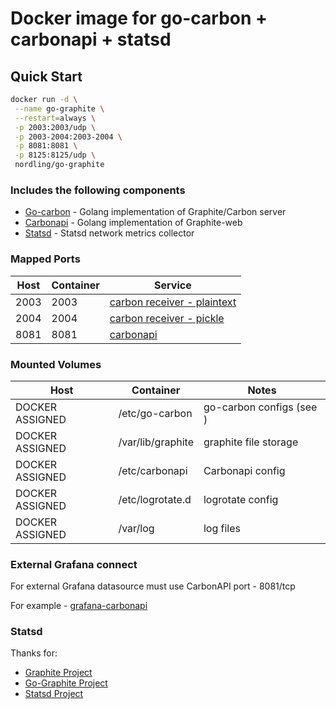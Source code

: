 # Docker image for go-carbon + carbonapi + statsd

## Quick Start

```sh
docker run -d \
 --name go-graphite \
 --restart=always \
 -p 2003:2003/udp \
 -p 2003-2004:2003-2004 \
 -p 8081:8081 \
 -p 8125:8125/udp \
 nordling/go-graphite
```

### Includes the following components

* [Go-carbon](https://github.com/lomik/go-carbon) - Golang implementation of Graphite/Carbon server
* [Carbonapi](https://github.com/go-graphite/carbonapi) - Golang implementation of Graphite-web
* [Statsd](https://github.com/statsd/statsd) - Statsd network metrics collector

### Mapped Ports

Host | Container | Service
---- | --------- | -------------------------------------------------------------------------------------------------------------------
2003 |      2003 | [carbon receiver - plaintext](http://graphite.readthedocs.io/en/latest/feeding-carbon.html#the-plaintext-protocol)
2004 |      2004 | [carbon receiver - pickle](http://graphite.readthedocs.io/en/latest/feeding-carbon.html#the-pickle-protocol)
8081 |      8081 | [carbonapi](https://github.com/go-graphite/carbonapi)

### Mounted Volumes

Host              | Container                  | Notes
----------------- | -------------------------- | -------------------------------
DOCKER ASSIGNED   | /etc/go-carbon             | go-carbon configs (see )
DOCKER ASSIGNED   | /var/lib/graphite          | graphite file storage
DOCKER ASSIGNED   | /etc/carbonapi             | Carbonapi config
DOCKER ASSIGNED   | /etc/logrotate.d           | logrotate config
DOCKER ASSIGNED   | /var/log                   | log files

### External Grafana connect

For external Grafana datasource must use CarbonAPI port - 8081/tcp

For example - [grafana-carbonapi](https://github.com/go-graphite/docker-go-graphite/blob/master/conf/etc/grafana/provisioning/datasources/carbonapi.yaml)

### Statsd

Thanks for:
 
* [Graphite Project](https://github.com/graphite-project/docker-graphite-statsd)
* [Go-Graphite Project](https://github.com/go-graphite)
* [Statsd Project](https://github.com/statsd/statsd)
